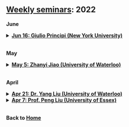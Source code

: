 ## [Weekly seminars](./index.md): 2022

<body>

<b>June</b>
<details>
      <summary><u><b>Jun 16: Giulio Principi (New York University)  </b></u></summary>
        <ol>
          <blockquote>
            <p><b> Title: Conditional divergence risk measures </b></p>
            <p><b> Speaker: Giulio Principi (PhD Candidate, New York University) </b></p>
            <p><b> Time: 9:00am-10:00am ET, Jun 16 (Thu) </b></p>
            <p><b> Location: Online via Zoom </b></p>
            <p><b> Abstract: In this paper we retrieve a conditional version of the variational formula for optimized certainty equivalents. We take a random modular approach employing representation results for the smallest niveloid on the conditional L^{\infty}-space.  </b></p>
          </blockquote>
        </ol>
</details>  
<br>


<b>May</b>
 <details>
      <summary><u><b>May 5: Zhanyi Jiao (University of Waterloo) </b></u></summary>
        <ol>
          <blockquote>
            <p><b> Title: A reverse Expected Shortfall optimization formula </b></p>
            <p><b> Speaker: Zhanyi Jiao (PhD Candidate, University of Waterloo) </b></p>
            <p><b> Time: 9:00am-10:00am ET, May 5 (Thu) </b></p>
            <p><b> Location: Online via Zoom </b></p>
            <p><b> Abstract: The celebrated Expected Shortfall (ES) optimization formula implies that ES at a fixed probability level is the minimum of a linear real function plus a scaled mean excess function. We establish a reverse ES optimization formula, which says that a mean excess function at any fixed threshold is the maximum of an ES curve minus a linear function. Despite being a simple result, this formula reveals elegant symmetries between the mean excess function and the ES curve, as well as their optimizers. The reverse ES optimization formula is closely related to the Fenchel-Legendre transforms, and our formulas are generalized from ES to optimized certainty equivalents, a popular class of convex risk measures. We analyze worst-case values of the mean excess function under two popular settings of model uncertainty to illustrate the usefulness of the reverse ES optimization formula, and this is further demonstrated with an application using insurance datasets.  </b></p>
          </blockquote>
        </ol>
</details>
<br>      
      
<b>April</b>

<details>
      <summary><u><b>Apr 21: Dr. Yang Liu (University of Waterloo) </b></u></summary>
        <ol>
          <blockquote>
            <p><b> Title: Uncertainty aversion and  equity improvement </b></p>
            <p><b> Speaker: <a href = "https://yang-liu16.github.io"> Yang Liu </a> (Postdoc Fellow, University of Waterloo) </b></p>
            <p><b> Time: 9:00am-10:00am ET, Apr 21 (Thu) </b></p>
            <p><b> Location: Online via Zoom </b></p>
            <p><b> Abstract: We address the relationship between risk equity and aggregate uncertainty avoidance. We find a fundamental conflict between the two concepts in a setting where the model of Keeney [Keeney (1980): Equity and public risk. {\em Operations Research}, 28(3), 527--534] is equipped with uncertainty. Further, we characterize these concepts with the ambiguity and risk attitudes of the decision maker in the framework of the $\alpha$-maxmin preference. Finally, we extend the result to some general aggregation function. </b></p>
          </blockquote>
        </ol>
</details>
<details>
      <summary><u><b>Apr 7: Prof. Peng Liu (University of Essex)</b></u></summary>
        <ol>
          <blockquote>
            <p><b> Title: One axiom to rule them all: A minimalist axiomatization of quantiles </b></p>
            <p><b> Speaker: <a href="https://sites.google.com/view/pengliushomepage/home">Peng Liu</a> (Lecturer/Assistant Professor, University of Essex) </b></p>
            <p><b> Time: 9:00am-10:00am ET, Apr 7 (Thu) </b></p>
            <p><b> Location: Online via Zoom </b></p>
            <p><b> Abstract:  We offer a minimalist axiomatization of quantiles among all real-valued mappings on a general set of distributions through only one axiom. This axiom is called ordinality:  quantiles are the only mappings that commute with all increasing and continuous transforms. Other convenient properties of quantiles, monotonicity, semicontinuity, comonotonic additivity and elicitability in particular,  follow from this axiom. Furthermore, on the set of convexly supported distributions, the median is the only mapping that commutates with all monotone and continuous transforms. On a general set of distributions,  the median interval is pinned down as the unique minimal interval-valued mapping that commutes with all monotone and continuous transforms. Finally, our main result, put in a decision-theoretic setting, leads to a minimalist axiomatization of quantile preferences. In banking and insurance, quantiles are known as the standard regulatory risk measure Value-at-Risk (VaR), and thus, an axiomatization of VaR is obtained with only one axiom among law-based risk measures.  </b></p>
          </blockquote>
        </ol>
</details>
</body>

<br>

<b>Back to [Home](./index.md)</b>
